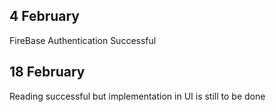 
## 4 February
FireBase Authentication Successful
## 18 February
Reading successful but implementation in UI is still to be done